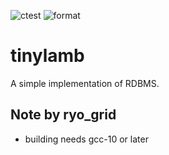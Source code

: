 ![ctest](https://github.com/kumagi/tinylamb/actions/workflows/run-ctest.yml/badge.svg)
![format](https://github.com/kumagi/tinylamb/actions/workflows/clang-format.yml/badge.svg)

tinylamb
===========

A simple implementation of RDBMS.

## Note by ryo_grid
- building needs gcc-10 or later  


